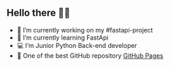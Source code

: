 ## Hello there 👋🔥


- 🔭 I’m currently working on my #fastapi-project
- 🌱 I’m currently learning FastApi
- 💻 I’m Junior Python Back-end developer
- 🚀 One of the best GitHub repository [GitHub Pages](https://github.com/cheatsnake/backend-cheats)
   

